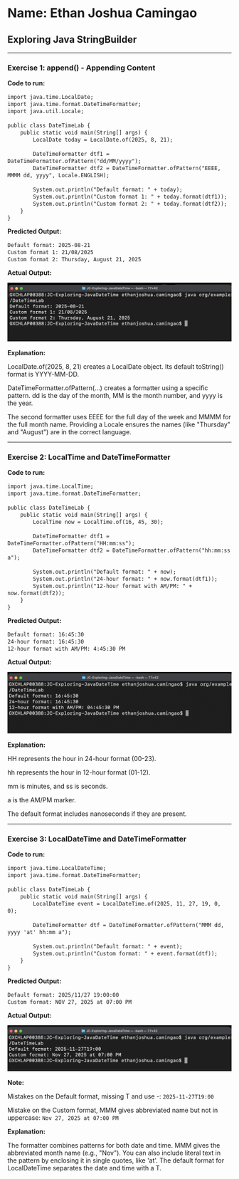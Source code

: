 # Name: Ethan Joshua Camingao
## Exploring Java StringBuilder

---

### Exercise 1: append() - Appending Content

**Code to run:**
```
import java.time.LocalDate;
import java.time.format.DateTimeFormatter;
import java.util.Locale;

public class DateTimeLab {
    public static void main(String[] args) {
        LocalDate today = LocalDate.of(2025, 8, 21);
        
        DateTimeFormatter dtf1 = DateTimeFormatter.ofPattern("dd/MM/yyyy");
        DateTimeFormatter dtf2 = DateTimeFormatter.ofPattern("EEEE, MMMM dd, yyyy", Locale.ENGLISH);

        System.out.println("Default format: " + today);
        System.out.println("Custom format 1: " + today.format(dtf1));
        System.out.println("Custom format 2: " + today.format(dtf2));
    }
}
```
**Predicted Output:**
```
Default format: 2025-08-21
Custom format 1: 21/08/2025
Custom format 2: Thursday, August 21, 2025
```

**Actual Output:**

<img src="https://github.com/ethan-josh/JC-Exploring-JavaDateTime/blob/main/images/Ex1.png"/>

**Explanation:**

LocalDate.of(2025, 8, 21) creates a LocalDate object. Its default toString() format is YYYY-MM-DD.

DateTimeFormatter.ofPattern(...) creates a formatter using a specific pattern. dd is the day of the month, MM is the month number, and yyyy is the year.

The second formatter uses EEEE for the full day of the week and MMMM for the full month name. Providing a Locale ensures the names (like "Thursday" and "August") are in the correct language.

---

### Exercise 2: LocalTime and DateTimeFormatter

**Code to run:**
```
import java.time.LocalTime;
import java.time.format.DateTimeFormatter;

public class DateTimeLab {
    public static void main(String[] args) {
        LocalTime now = LocalTime.of(16, 45, 30);
        
        DateTimeFormatter dtf1 = DateTimeFormatter.ofPattern("HH:mm:ss");
        DateTimeFormatter dtf2 = DateTimeFormatter.ofPattern("hh:mm:ss a");

        System.out.println("Default format: " + now);
        System.out.println("24-hour format: " + now.format(dtf1));
        System.out.println("12-hour format with AM/PM: " + now.format(dtf2));
    }
}
```
**Predicted Output:**
```
Default format: 16:45:30
24-hour format: 16:45:30
12-hour format with AM/PM: 4:45:30 PM
```

**Actual Output:**

<img src="https://github.com/ethan-josh/JC-Exploring-JavaDateTime/blob/main/images/Ex2.png"/>

**Explanation:**

HH represents the hour in 24-hour format (00-23).

hh represents the hour in 12-hour format (01-12).

mm is minutes, and ss is seconds.

a is the AM/PM marker.

The default format includes nanoseconds if they are present.

---

### Exercise 3: LocalDateTime and DateTimeFormatter

**Code to run:**
```
import java.time.LocalDateTime;
import java.time.format.DateTimeFormatter;

public class DateTimeLab {
    public static void main(String[] args) {
        LocalDateTime event = LocalDateTime.of(2025, 11, 27, 19, 0, 0);
        
        DateTimeFormatter dtf = DateTimeFormatter.ofPattern("MMM dd, yyyy 'at' hh:mm a");

        System.out.println("Default format: " + event);
        System.out.println("Custom format: " + event.format(dtf));
    }
}
```
**Predicted Output:**
```
Default format: 2025/11/27 19:00:00
Custom format: NOV 27, 2025 at 07:00 PM
```

**Actual Output:**

<img src="https://github.com/ethan-josh/JC-Exploring-JavaDateTime/blob/main/images/Ex3.png"/>

**Note:**

Mistakes on the Default format, missing T and use -: `2025-11-27T19:00`

Mistake on the Custom format, MMM gives abbreviated name but not in uppercase: `Nov 27, 2025 at 07:00 PM`

**Explanation:**

The formatter combines patterns for both date and time. MMM gives the abbreviated month name (e.g., "Nov"). You can also include literal text in the pattern by enclosing it in single quotes, like 'at'. The default format for LocalDateTime separates the date and time with a T.